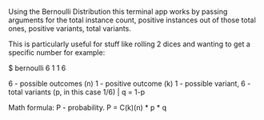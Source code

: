 Using the Bernoulli Distribution this terminal app works by passing
arguments for the total instance count, positive instances out of those
total ones, positive variants, total variants.

This is particularly useful for stuff like rolling 2 dices and wanting
to get a specific number for example:

$ bernoulli 6 1 1 6 

6 - possible outcomes (n)
1 - positive outcome (k)
1 - possible variant, 6 - total variants (p, in this case 1/6) | q = 1-p

Math formula:
P - probability.
P = C(k)(n) * p * q

